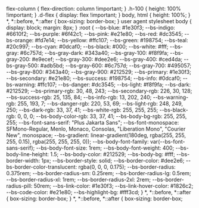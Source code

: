 flex-column {
    flex-direction: column !important;
}
.h-100 {
    height: 100% !important;
}
.d-flex {
    display: flex !important;
}
body, html {
    height: 100%;
}
*, *::before, *::after {
    box-sizing: border-box;
}
user agent stylesheet
body {
    display: block;
    margin: 8px;
}
:root {
    --bs-blue: #1e30f3;
    --bs-indigo: #6610f2;
    --bs-purple: #6f42c1;
    --bs-pink: #e21e80;
    --bs-red: #dc3545;
    --bs-orange: #fd7e14;
    --bs-yellow: #ffc107;
    --bs-green: #198754;
    --bs-teal: #20c997;
    --bs-cyan: #0dcaf0;
    --bs-black: #000;
    --bs-white: #fff;
    --bs-gray: #6c757d;
    --bs-gray-dark: #343a40;
    --bs-gray-100: #f8f9fa;
    --bs-gray-200: #e9ecef;
    --bs-gray-300: #dee2e6;
    --bs-gray-400: #ced4da;
    --bs-gray-500: #adb5bd;
    --bs-gray-600: #6c757d;
    --bs-gray-700: #495057;
    --bs-gray-800: #343a40;
    --bs-gray-900: #212529;
    --bs-primary: #1e30f3;
    --bs-secondary: #e21e80;
    --bs-success: #198754;
    --bs-info: #0dcaf0;
    --bs-warning: #ffc107;
    --bs-danger: #dc3545;
    --bs-light: #f8f9fa;
    --bs-dark: #212529;
    --bs-primary-rgb: 30, 48, 243;
    --bs-secondary-rgb: 226, 30, 128;
    --bs-success-rgb: 25, 135, 84;
    --bs-info-rgb: 13, 202, 240;
    --bs-warning-rgb: 255, 193, 7;
    --bs-danger-rgb: 220, 53, 69;
    --bs-light-rgb: 248, 249, 250;
    --bs-dark-rgb: 33, 37, 41;
    --bs-white-rgb: 255, 255, 255;
    --bs-black-rgb: 0, 0, 0;
    --bs-body-color-rgb: 33, 37, 41;
    --bs-body-bg-rgb: 255, 255, 255;
    --bs-font-sans-serif: "Plus Jakarta Sans";
    --bs-font-monospace: SFMono-Regular, Menlo, Monaco, Consolas, "Liberation Mono", "Courier New", monospace;
    --bs-gradient: linear-gradient(180deg, rgba(255, 255, 255, 0.15), rgba(255, 255, 255, 0));
    --bs-body-font-family: var(--bs-font-sans-serif);
    --bs-body-font-size: 1rem;
    --bs-body-font-weight: 400;
    --bs-body-line-height: 1.5;
    --bs-body-color: #212529;
    --bs-body-bg: #fff;
    --bs-border-width: 1px;
    --bs-border-style: solid;
    --bs-border-color: #dee2e6;
    --bs-border-color-translucent: rgba(0, 0, 0, 0.175);
    --bs-border-radius: 0.375rem;
    --bs-border-radius-sm: 0.25rem;
    --bs-border-radius-lg: 0.5rem;
    --bs-border-radius-xl: 1rem;
    --bs-border-radius-2xl: 2rem;
    --bs-border-radius-pill: 50rem;
    --bs-link-color: #1e30f3;
    --bs-link-hover-color: #1826c2;
    --bs-code-color: #e21e80;
    --bs-highlight-bg: #fff3cd;
}
*, *::before, *::after {
    box-sizing: border-box;
}
*, *::before, *::after {
    box-sizing: border-box;
